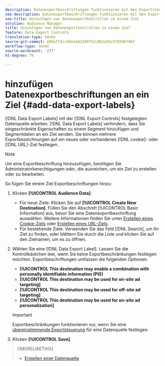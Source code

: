 ```yaml
---
description: Datenexportbeschriftungen funktionieren mit den Exportsteuerelementen, die Sie in einer Datenquelle festlegen. Datenexport-Bezeichnungen verhindern, dass Sie eingeschränkte Eigenschaften zu einem Segment hinzufügen und Segmentdaten an ein Ziel senden. Sie können mehrere Exportbeschriftungen für ein neues oder vorhandenes Cookie- oder URL-Ziel festlegen.
seo-description: Datenexportbeschriftungen funktionieren mit den Exportsteuerelementen, die Sie in einer Datenquelle festlegen. Datenexport-Bezeichnungen verhindern, dass Sie eingeschränkte Eigenschaften zu einem Segment hinzufügen und Segmentdaten an ein Ziel senden. Sie können mehrere Exportbeschriftungen für ein neues oder vorhandenes Cookie- oder URL-Ziel festlegen.
seo-title: Hinzufügen von Datenexportkontrollen zu einem Ziel
solution: Audience Manager
title: Hinzufügen von Datenexportkontrollen zu einem Ziel
feature: Data Export Controls
translation-type: tm+mt
source-git-commit: e05eff3cc04e4a82399752c862e2b2370286f96f
workflow-type: tm+mt
source-wordcount: '277'
ht-degree: 7%

---
```




# hinzufügen Datenexportbeschriftungen an ein Ziel {#add-data-export-labels}

[!DNL Data Export Labels] mit der  [!DNL Export Controls] festgelegten Datenquelle arbeiten. [!DNL Data Export Labels] verhindern, dass Sie eingeschränkte Eigenschaften zu einem Segment hinzufügen und Segmentdaten an ein Ziel senden. Sie können mehrere Exportbezeichnungen auf ein neues oder vorhandenes [!DNL cookie]- oder [!DNL URL]-Ziel festlegen.

>[!NOTE]
>
>Um eine Exportbeschriftung hinzuzufügen, benötigen Sie Administratorberechtigungen *oder*, die ausreichen, um ein Ziel zu erstellen oder zu bearbeiten.

<!-- t_export_labels.xml -->

So fügen Sie einem Ziel Exportbeschriftungen hinzu:

1. Klicken **[!UICONTROL Audience Data]**:
   * Für neue Ziele: Klicken Sie auf **[!UICONTROL Create New Destination]**. Füllen Sie den Abschnitt [!UICONTROL Basic Information] aus, bevor Sie eine Datenexportbeschriftung auswählen. Weitere Informationen finden Sie unter [Erstellen eines Cookie-Ziels](../../features/destinations/create-cookie-destination.md) oder [Erstellen eines URL-Ziels](../../features/destinations/create-url-destination.md).
   * Für bestehende Ziele: Verwenden Sie das Feld [!DNL Search], um Ihr Ziel zu finden, oder blättern Sie durch die Liste und klicken Sie auf den Zielnamen, um es zu öffnen.
1. Wählen Sie eine [!DNL Data Export Label]. Lassen Sie die Kontrollkästchen leer, wenn Sie keine Exportbeschränkungen festlegen möchten. Exportbeschriftungen umfassen die folgenden Optionen:
   * **[!UICONTROL This destination may enable a combination with personally identifiable information (PII)]**
   * **[!UICONTROL This destination may be used for on-site ad targeting]**
   * **[!UICONTROL This destination may be used for off-site ad targeting]**
   * **[!UICONTROL This destination may be used for on-site ad personalization]**

   >[!IMPORTANT]
   >
   >Exportbeschränkungen funktionieren nur, wenn Sie eine [übereinstimmende Exportsteuerung](../../features/data-export-controls.md) für eine Datenquelle festlegen.
1. Klicken **[!UICONTROL Save]**.

>[!MORELIKETHIS]
>
>* [Erstellen einer Datenquelle](../../features/manage-datasources.md#create-data-source)